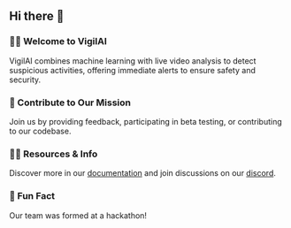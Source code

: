## Hi there 👋

### 🙋‍♀️ Welcome to VigilAI

VigilAI combines machine learning with live video analysis to detect suspicious activities, offering immediate alerts to ensure safety and security.

### 🌈 Contribute to Our Mission

Join us by providing feedback, participating in beta testing, or contributing to our codebase.

### 👩‍💻 Resources & Info

Discover more in our [documentation](#) and join discussions on our [discord](#).

### 🍿 Fun Fact

Our team was formed at a hackathon!
